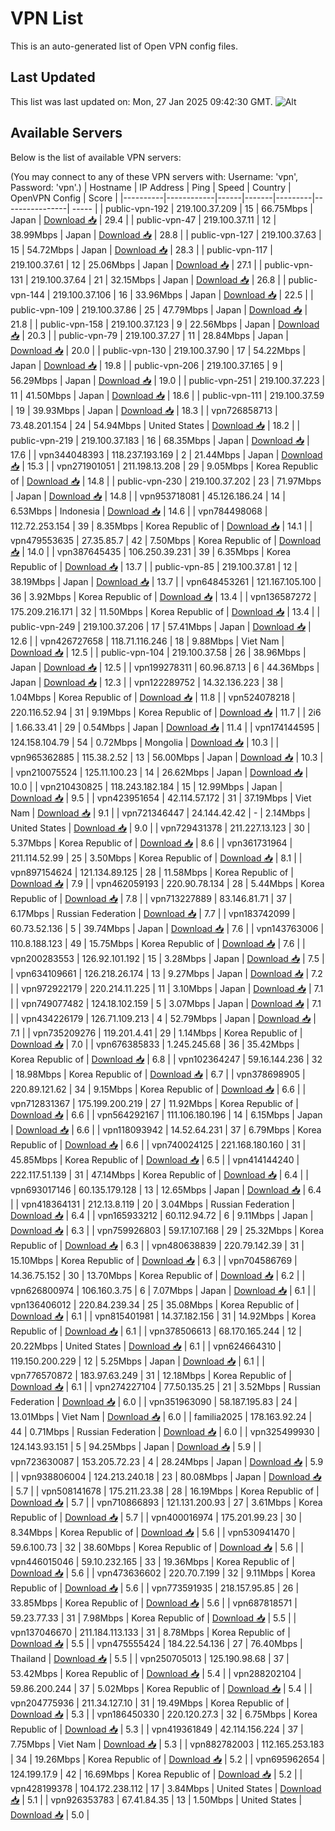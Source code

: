 # VPN List

This is an auto-generated list of Open VPN config files.

## Last Updated

This list was last updated on: Mon, 27 Jan 2025 09:42:30 GMT.
![Alt](https://repobeats.axiom.co/api/embed/186b98318ef1479477931607c1ad7d823f12451f.svg "Repobeats analytics image")

## Available Servers

Below is the list of available VPN servers:

(You may connect to any of these VPN servers with: Username: 'vpn', Password: 'vpn'.)
| Hostname | IP Address | Ping | Speed | Country | OpenVPN Config | Score |
|----------|------------|------|-------|---------|----------------| ----- |
| public-vpn-192 | 219.100.37.209 | 15 | 66.75Mbps | Japan | [Download 📥](./configs/server_0_JP.ovpn) | 29.4 |
| public-vpn-47 | 219.100.37.11 | 12 | 38.99Mbps | Japan | [Download 📥](./configs/server_1_JP.ovpn) | 28.8 |
| public-vpn-127 | 219.100.37.63 | 15 | 54.72Mbps | Japan | [Download 📥](./configs/server_2_JP.ovpn) | 28.3 |
| public-vpn-117 | 219.100.37.61 | 12 | 25.06Mbps | Japan | [Download 📥](./configs/server_3_JP.ovpn) | 27.1 |
| public-vpn-131 | 219.100.37.64 | 21 | 32.15Mbps | Japan | [Download 📥](./configs/server_4_JP.ovpn) | 26.8 |
| public-vpn-144 | 219.100.37.106 | 16 | 33.96Mbps | Japan | [Download 📥](./configs/server_5_JP.ovpn) | 22.5 |
| public-vpn-109 | 219.100.37.86 | 25 | 47.79Mbps | Japan | [Download 📥](./configs/server_6_JP.ovpn) | 21.8 |
| public-vpn-158 | 219.100.37.123 | 9 | 22.56Mbps | Japan | [Download 📥](./configs/server_7_JP.ovpn) | 20.3 |
| public-vpn-79 | 219.100.37.27 | 11 | 28.84Mbps | Japan | [Download 📥](./configs/server_8_JP.ovpn) | 20.0 |
| public-vpn-130 | 219.100.37.90 | 17 | 54.22Mbps | Japan | [Download 📥](./configs/server_9_JP.ovpn) | 19.8 |
| public-vpn-206 | 219.100.37.165 | 9 | 56.29Mbps | Japan | [Download 📥](./configs/server_10_JP.ovpn) | 19.0 |
| public-vpn-251 | 219.100.37.223 | 11 | 41.50Mbps | Japan | [Download 📥](./configs/server_11_JP.ovpn) | 18.6 |
| public-vpn-111 | 219.100.37.59 | 19 | 39.93Mbps | Japan | [Download 📥](./configs/server_12_JP.ovpn) | 18.3 |
| vpn726858713 | 73.48.201.154 | 24 | 54.94Mbps | United States | [Download 📥](./configs/server_13_US.ovpn) | 18.2 |
| public-vpn-219 | 219.100.37.183 | 16 | 68.35Mbps | Japan | [Download 📥](./configs/server_14_JP.ovpn) | 17.6 |
| vpn344048393 | 118.237.193.169 | 2 | 21.44Mbps | Japan | [Download 📥](./configs/server_15_JP.ovpn) | 15.3 |
| vpn271901051 | 211.198.13.208 | 29 | 9.05Mbps | Korea Republic of | [Download 📥](./configs/server_16_KR.ovpn) | 14.8 |
| public-vpn-230 | 219.100.37.202 | 23 | 71.97Mbps | Japan | [Download 📥](./configs/server_17_JP.ovpn) | 14.8 |
| vpn953718081 | 45.126.186.24 | 14 | 6.53Mbps | Indonesia | [Download 📥](./configs/server_18_ID.ovpn) | 14.6 |
| vpn784498068 | 112.72.253.154 | 39 | 8.35Mbps | Korea Republic of | [Download 📥](./configs/server_19_KR.ovpn) | 14.1 |
| vpn479553635 | 27.35.85.7 | 42 | 7.50Mbps | Korea Republic of | [Download 📥](./configs/server_20_KR.ovpn) | 14.0 |
| vpn387645435 | 106.250.39.231 | 39 | 6.35Mbps | Korea Republic of | [Download 📥](./configs/server_21_KR.ovpn) | 13.7 |
| public-vpn-85 | 219.100.37.81 | 12 | 38.19Mbps | Japan | [Download 📥](./configs/server_22_JP.ovpn) | 13.7 |
| vpn648453261 | 121.167.105.100 | 36 | 3.92Mbps | Korea Republic of | [Download 📥](./configs/server_23_KR.ovpn) | 13.4 |
| vpn136587272 | 175.209.216.171 | 32 | 11.50Mbps | Korea Republic of | [Download 📥](./configs/server_24_KR.ovpn) | 13.4 |
| public-vpn-249 | 219.100.37.206 | 17 | 57.41Mbps | Japan | [Download 📥](./configs/server_25_JP.ovpn) | 12.6 |
| vpn426727658 | 118.71.116.246 | 18 | 9.88Mbps | Viet Nam | [Download 📥](./configs/server_26_VN.ovpn) | 12.5 |
| public-vpn-104 | 219.100.37.58 | 26 | 38.96Mbps | Japan | [Download 📥](./configs/server_27_JP.ovpn) | 12.5 |
| vpn199278311 | 60.96.87.13 | 6 | 44.36Mbps | Japan | [Download 📥](./configs/server_28_JP.ovpn) | 12.3 |
| vpn122289752 | 14.32.136.223 | 38 | 1.04Mbps | Korea Republic of | [Download 📥](./configs/server_29_KR.ovpn) | 11.8 |
| vpn524078218 | 220.116.52.94 | 31 | 9.19Mbps | Korea Republic of | [Download 📥](./configs/server_30_KR.ovpn) | 11.7 |
| 2i6 | 1.66.33.41 | 29 | 0.54Mbps | Japan | [Download 📥](./configs/server_31_JP.ovpn) | 11.4 |
| vpn174144595 | 124.158.104.79 | 54 | 0.72Mbps | Mongolia | [Download 📥](./configs/server_32_MN.ovpn) | 10.3 |
| vpn965362885 | 115.38.2.52 | 13 | 56.00Mbps | Japan | [Download 📥](./configs/server_33_JP.ovpn) | 10.3 |
| vpn210075524 | 125.11.100.23 | 14 | 26.62Mbps | Japan | [Download 📥](./configs/server_34_JP.ovpn) | 10.0 |
| vpn210430825 | 118.243.182.184 | 15 | 12.99Mbps | Japan | [Download 📥](./configs/server_35_JP.ovpn) | 9.5 |
| vpn423951654 | 42.114.57.172 | 31 | 37.19Mbps | Viet Nam | [Download 📥](./configs/server_36_VN.ovpn) | 9.1 |
| vpn721346447 | 24.144.42.42 | - | 2.14Mbps | United States | [Download 📥](./configs/server_37_US.ovpn) | 9.0 |
| vpn729431378 | 211.227.13.123 | 30 | 5.37Mbps | Korea Republic of | [Download 📥](./configs/server_38_KR.ovpn) | 8.6 |
| vpn361731964 | 211.114.52.99 | 25 | 3.50Mbps | Korea Republic of | [Download 📥](./configs/server_39_KR.ovpn) | 8.1 |
| vpn897154624 | 121.134.89.125 | 28 | 11.58Mbps | Korea Republic of | [Download 📥](./configs/server_40_KR.ovpn) | 7.9 |
| vpn462059193 | 220.90.78.134 | 28 | 5.44Mbps | Korea Republic of | [Download 📥](./configs/server_41_KR.ovpn) | 7.8 |
| vpn713227889 | 83.146.81.71 | 37 | 6.17Mbps | Russian Federation | [Download 📥](./configs/server_42_RU.ovpn) | 7.7 |
| vpn183742099 | 60.73.52.136 | 5 | 39.74Mbps | Japan | [Download 📥](./configs/server_43_JP.ovpn) | 7.6 |
| vpn143763006 | 110.8.188.123 | 49 | 15.75Mbps | Korea Republic of | [Download 📥](./configs/server_44_KR.ovpn) | 7.6 |
| vpn200283553 | 126.92.101.192 | 15 | 3.28Mbps | Japan | [Download 📥](./configs/server_45_JP.ovpn) | 7.5 |
| vpn634109661 | 126.218.26.174 | 13 | 9.27Mbps | Japan | [Download 📥](./configs/server_46_JP.ovpn) | 7.2 |
| vpn972922179 | 220.214.11.225 | 11 | 3.10Mbps | Japan | [Download 📥](./configs/server_47_JP.ovpn) | 7.1 |
| vpn749077482 | 124.18.102.159 | 5 | 3.07Mbps | Japan | [Download 📥](./configs/server_48_JP.ovpn) | 7.1 |
| vpn434226179 | 126.71.109.213 | 4 | 52.79Mbps | Japan | [Download 📥](./configs/server_49_JP.ovpn) | 7.1 |
| vpn735209276 | 119.201.4.41 | 29 | 1.14Mbps | Korea Republic of | [Download 📥](./configs/server_50_KR.ovpn) | 7.0 |
| vpn676385833 | 1.245.245.68 | 36 | 35.42Mbps | Korea Republic of | [Download 📥](./configs/server_51_KR.ovpn) | 6.8 |
| vpn102364247 | 59.16.144.236 | 32 | 18.98Mbps | Korea Republic of | [Download 📥](./configs/server_52_KR.ovpn) | 6.7 |
| vpn378698905 | 220.89.121.62 | 34 | 9.15Mbps | Korea Republic of | [Download 📥](./configs/server_53_KR.ovpn) | 6.6 |
| vpn712831367 | 175.199.200.219 | 27 | 11.92Mbps | Korea Republic of | [Download 📥](./configs/server_54_KR.ovpn) | 6.6 |
| vpn564292167 | 111.106.180.196 | 14 | 6.15Mbps | Japan | [Download 📥](./configs/server_55_JP.ovpn) | 6.6 |
| vpn118093942 | 14.52.64.231 | 37 | 6.79Mbps | Korea Republic of | [Download 📥](./configs/server_56_KR.ovpn) | 6.6 |
| vpn740024125 | 221.168.180.160 | 31 | 45.85Mbps | Korea Republic of | [Download 📥](./configs/server_57_KR.ovpn) | 6.5 |
| vpn414144240 | 222.117.51.139 | 31 | 47.14Mbps | Korea Republic of | [Download 📥](./configs/server_58_KR.ovpn) | 6.4 |
| vpn693017146 | 60.135.179.128 | 13 | 12.65Mbps | Japan | [Download 📥](./configs/server_59_JP.ovpn) | 6.4 |
| vpn418364131 | 212.13.8.119 | 20 | 3.04Mbps | Russian Federation | [Download 📥](./configs/server_60_RU.ovpn) | 6.4 |
| vpn165933212 | 60.112.94.72 | 6 | 9.11Mbps | Japan | [Download 📥](./configs/server_61_JP.ovpn) | 6.3 |
| vpn759926803 | 59.17.107.168 | 29 | 25.32Mbps | Korea Republic of | [Download 📥](./configs/server_62_KR.ovpn) | 6.3 |
| vpn480638839 | 220.79.142.39 | 31 | 15.10Mbps | Korea Republic of | [Download 📥](./configs/server_63_KR.ovpn) | 6.3 |
| vpn704586769 | 14.36.75.152 | 30 | 13.70Mbps | Korea Republic of | [Download 📥](./configs/server_64_KR.ovpn) | 6.2 |
| vpn626800974 | 106.160.3.75 | 6 | 7.07Mbps | Japan | [Download 📥](./configs/server_65_JP.ovpn) | 6.1 |
| vpn136406012 | 220.84.239.34 | 25 | 35.08Mbps | Korea Republic of | [Download 📥](./configs/server_66_KR.ovpn) | 6.1 |
| vpn815401981 | 14.37.182.156 | 31 | 14.92Mbps | Korea Republic of | [Download 📥](./configs/server_67_KR.ovpn) | 6.1 |
| vpn378506613 | 68.170.165.244 | 12 | 20.22Mbps | United States | [Download 📥](./configs/server_68_US.ovpn) | 6.1 |
| vpn624664310 | 119.150.200.229 | 12 | 5.25Mbps | Japan | [Download 📥](./configs/server_69_JP.ovpn) | 6.1 |
| vpn776570872 | 183.97.63.249 | 31 | 12.18Mbps | Korea Republic of | [Download 📥](./configs/server_70_KR.ovpn) | 6.1 |
| vpn274227104 | 77.50.135.25 | 21 | 3.52Mbps | Russian Federation | [Download 📥](./configs/server_71_RU.ovpn) | 6.0 |
| vpn351963090 | 58.187.195.83 | 24 | 13.01Mbps | Viet Nam | [Download 📥](./configs/server_72_VN.ovpn) | 6.0 |
| familia2025 | 178.163.92.24 | 44 | 0.71Mbps | Russian Federation | [Download 📥](./configs/server_73_RU.ovpn) | 6.0 |
| vpn325499930 | 124.143.93.151 | 5 | 94.25Mbps | Japan | [Download 📥](./configs/server_74_JP.ovpn) | 5.9 |
| vpn723630087 | 153.205.72.23 | 4 | 28.24Mbps | Japan | [Download 📥](./configs/server_75_JP.ovpn) | 5.9 |
| vpn938806004 | 124.213.240.18 | 23 | 80.08Mbps | Japan | [Download 📥](./configs/server_76_JP.ovpn) | 5.7 |
| vpn508141678 | 175.211.23.38 | 28 | 16.19Mbps | Korea Republic of | [Download 📥](./configs/server_77_KR.ovpn) | 5.7 |
| vpn710866893 | 121.131.200.93 | 27 | 3.61Mbps | Korea Republic of | [Download 📥](./configs/server_78_KR.ovpn) | 5.7 |
| vpn400016974 | 175.201.99.23 | 30 | 8.34Mbps | Korea Republic of | [Download 📥](./configs/server_79_KR.ovpn) | 5.6 |
| vpn530941470 | 59.6.100.73 | 32 | 38.60Mbps | Korea Republic of | [Download 📥](./configs/server_80_KR.ovpn) | 5.6 |
| vpn446015046 | 59.10.232.165 | 33 | 19.36Mbps | Korea Republic of | [Download 📥](./configs/server_81_KR.ovpn) | 5.6 |
| vpn473636602 | 220.70.7.199 | 32 | 9.11Mbps | Korea Republic of | [Download 📥](./configs/server_82_KR.ovpn) | 5.6 |
| vpn773591935 | 218.157.95.85 | 26 | 33.85Mbps | Korea Republic of | [Download 📥](./configs/server_83_KR.ovpn) | 5.6 |
| vpn687818571 | 59.23.77.33 | 31 | 7.98Mbps | Korea Republic of | [Download 📥](./configs/server_84_KR.ovpn) | 5.5 |
| vpn137046670 | 211.184.113.133 | 31 | 8.78Mbps | Korea Republic of | [Download 📥](./configs/server_85_KR.ovpn) | 5.5 |
| vpn475555424 | 184.22.54.136 | 27 | 76.40Mbps | Thailand | [Download 📥](./configs/server_86_TH.ovpn) | 5.5 |
| vpn250705013 | 125.190.98.68 | 37 | 53.42Mbps | Korea Republic of | [Download 📥](./configs/server_87_KR.ovpn) | 5.4 |
| vpn288202104 | 59.86.200.244 | 37 | 5.02Mbps | Korea Republic of | [Download 📥](./configs/server_88_KR.ovpn) | 5.4 |
| vpn204775936 | 211.34.127.10 | 31 | 19.49Mbps | Korea Republic of | [Download 📥](./configs/server_89_KR.ovpn) | 5.3 |
| vpn186450330 | 220.120.27.3 | 32 | 6.75Mbps | Korea Republic of | [Download 📥](./configs/server_90_KR.ovpn) | 5.3 |
| vpn419361849 | 42.114.156.224 | 37 | 7.75Mbps | Viet Nam | [Download 📥](./configs/server_91_VN.ovpn) | 5.3 |
| vpn882782003 | 112.165.253.183 | 34 | 19.26Mbps | Korea Republic of | [Download 📥](./configs/server_92_KR.ovpn) | 5.2 |
| vpn695962654 | 124.199.17.9 | 42 | 16.69Mbps | Korea Republic of | [Download 📥](./configs/server_93_KR.ovpn) | 5.2 |
| vpn428199378 | 104.172.238.112 | 17 | 3.84Mbps | United States | [Download 📥](./configs/server_94_US.ovpn) | 5.1 |
| vpn926353783 | 67.41.84.35 | 13 | 1.50Mbps | United States | [Download 📥](./configs/server_95_US.ovpn) | 5.0 |
